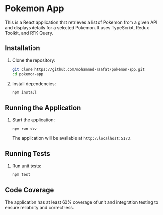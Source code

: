 # Pokemon App

This is a React application that retrieves a list of Pokemon from a given API and displays details for a selected Pokemon. It uses TypeScript, Redux Toolkit, and RTK Query.

## Installation

1. Clone the repository:
   ```sh
   git clone https://github.com/mohammed-raafat/pokemon-app.git
   cd pokemon-app
   ```

2. Install dependencies:
   ```sh
   npm install
   ```

## Running the Application

1. Start the application:
   ```sh
   npm run dev
   ```

   The application will be available at `http://localhost:5173`.

## Running Tests

1. Run unit tests:
   ```sh
   npm test
   ```

## Code Coverage

The application has at least 60% coverage of unit and integration testing to ensure reliability and correctness.
